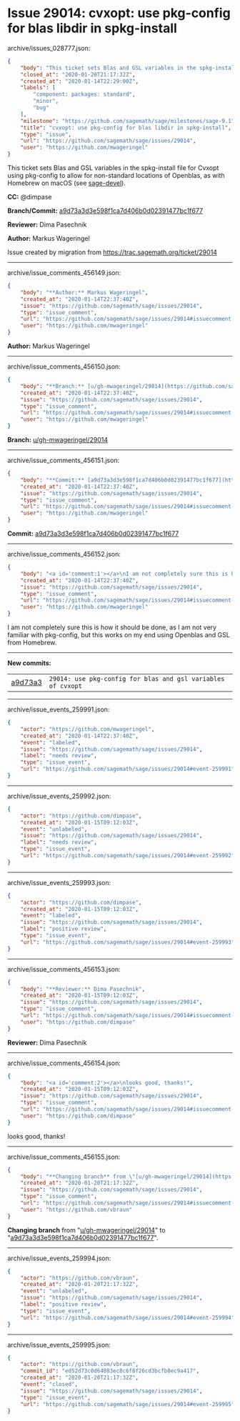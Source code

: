 # Issue 29014: cvxopt: use pkg-config for blas libdir in spkg-install

archive/issues_028777.json:
```json
{
    "body": "This ticket sets Blas and GSL variables in the spkg-install file for Cvxopt using pkg-config to allow for non-standard locations of Openblas, as with Homebrew on macOS (see [sage-devel](https://groups.google.com/d/msg/sage-devel/91e0GfHT-Yo/4gVjPNQGCgAJ)).\n\n**CC:**  @dimpase\n\n**Branch/Commit:** [a9d73a3d3e598f1ca7d406b0d02391477bc1f677](https://github.com/sagemath/sagetrac-mirror/commit/a9d73a3d3e598f1ca7d406b0d02391477bc1f677)\n\n**Reviewer:** Dima Pasechnik\n\n**Author:** Markus Wageringel\n\nIssue created by migration from https://trac.sagemath.org/ticket/29014\n\n",
    "closed_at": "2020-01-20T21:17:32Z",
    "created_at": "2020-01-14T22:29:00Z",
    "labels": [
        "component: packages: standard",
        "minor",
        "bug"
    ],
    "milestone": "https://github.com/sagemath/sage/milestones/sage-9.1",
    "title": "cvxopt: use pkg-config for blas libdir in spkg-install",
    "type": "issue",
    "url": "https://github.com/sagemath/sage/issues/29014",
    "user": "https://github.com/mwageringel"
}
```
This ticket sets Blas and GSL variables in the spkg-install file for Cvxopt using pkg-config to allow for non-standard locations of Openblas, as with Homebrew on macOS (see [sage-devel](https://groups.google.com/d/msg/sage-devel/91e0GfHT-Yo/4gVjPNQGCgAJ)).

**CC:**  @dimpase

**Branch/Commit:** [a9d73a3d3e598f1ca7d406b0d02391477bc1f677](https://github.com/sagemath/sagetrac-mirror/commit/a9d73a3d3e598f1ca7d406b0d02391477bc1f677)

**Reviewer:** Dima Pasechnik

**Author:** Markus Wageringel

Issue created by migration from https://trac.sagemath.org/ticket/29014





---

archive/issue_comments_456149.json:
```json
{
    "body": "**Author:** Markus Wageringel",
    "created_at": "2020-01-14T22:37:40Z",
    "issue": "https://github.com/sagemath/sage/issues/29014",
    "type": "issue_comment",
    "url": "https://github.com/sagemath/sage/issues/29014#issuecomment-456149",
    "user": "https://github.com/mwageringel"
}
```

**Author:** Markus Wageringel



---

archive/issue_comments_456150.json:
```json
{
    "body": "**Branch:** [u/gh-mwageringel/29014](https://github.com/sagemath/sagetrac-mirror/tree/u/gh-mwageringel/29014)",
    "created_at": "2020-01-14T22:37:40Z",
    "issue": "https://github.com/sagemath/sage/issues/29014",
    "type": "issue_comment",
    "url": "https://github.com/sagemath/sage/issues/29014#issuecomment-456150",
    "user": "https://github.com/mwageringel"
}
```

**Branch:** [u/gh-mwageringel/29014](https://github.com/sagemath/sagetrac-mirror/tree/u/gh-mwageringel/29014)



---

archive/issue_comments_456151.json:
```json
{
    "body": "**Commit:** [a9d73a3d3e598f1ca7d406b0d02391477bc1f677](https://github.com/sagemath/sagetrac-mirror/commit/a9d73a3d3e598f1ca7d406b0d02391477bc1f677)",
    "created_at": "2020-01-14T22:37:40Z",
    "issue": "https://github.com/sagemath/sage/issues/29014",
    "type": "issue_comment",
    "url": "https://github.com/sagemath/sage/issues/29014#issuecomment-456151",
    "user": "https://github.com/mwageringel"
}
```

**Commit:** [a9d73a3d3e598f1ca7d406b0d02391477bc1f677](https://github.com/sagemath/sagetrac-mirror/commit/a9d73a3d3e598f1ca7d406b0d02391477bc1f677)



---

archive/issue_comments_456152.json:
```json
{
    "body": "<a id='comment:1'></a>\nI am not completely sure this is how it should be done, as I am not very familiar with pkg-config, but this works on my end using Openblas and GSL from Homebrew.\n\n---\n**New commits:**\n<table><tr><td><a href=\"https://github.com/sagemath/sagetrac-mirror/commit/a9d73a3d3e598f1ca7d406b0d02391477bc1f677\">a9d73a3</a></td><td><code>29014: use pkg-config for blas and gsl variables of cvxopt</code></td></tr></table>\n",
    "created_at": "2020-01-14T22:37:40Z",
    "issue": "https://github.com/sagemath/sage/issues/29014",
    "type": "issue_comment",
    "url": "https://github.com/sagemath/sage/issues/29014#issuecomment-456152",
    "user": "https://github.com/mwageringel"
}
```

<a id='comment:1'></a>
I am not completely sure this is how it should be done, as I am not very familiar with pkg-config, but this works on my end using Openblas and GSL from Homebrew.

---
**New commits:**
<table><tr><td><a href="https://github.com/sagemath/sagetrac-mirror/commit/a9d73a3d3e598f1ca7d406b0d02391477bc1f677">a9d73a3</a></td><td><code>29014: use pkg-config for blas and gsl variables of cvxopt</code></td></tr></table>




---

archive/issue_events_259991.json:
```json
{
    "actor": "https://github.com/mwageringel",
    "created_at": "2020-01-14T22:37:40Z",
    "event": "labeled",
    "issue": "https://github.com/sagemath/sage/issues/29014",
    "label": "needs review",
    "type": "issue_event",
    "url": "https://github.com/sagemath/sage/issues/29014#event-259991"
}
```



---

archive/issue_events_259992.json:
```json
{
    "actor": "https://github.com/dimpase",
    "created_at": "2020-01-15T09:12:03Z",
    "event": "unlabeled",
    "issue": "https://github.com/sagemath/sage/issues/29014",
    "label": "needs review",
    "type": "issue_event",
    "url": "https://github.com/sagemath/sage/issues/29014#event-259992"
}
```



---

archive/issue_events_259993.json:
```json
{
    "actor": "https://github.com/dimpase",
    "created_at": "2020-01-15T09:12:03Z",
    "event": "labeled",
    "issue": "https://github.com/sagemath/sage/issues/29014",
    "label": "positive review",
    "type": "issue_event",
    "url": "https://github.com/sagemath/sage/issues/29014#event-259993"
}
```



---

archive/issue_comments_456153.json:
```json
{
    "body": "**Reviewer:** Dima Pasechnik",
    "created_at": "2020-01-15T09:12:03Z",
    "issue": "https://github.com/sagemath/sage/issues/29014",
    "type": "issue_comment",
    "url": "https://github.com/sagemath/sage/issues/29014#issuecomment-456153",
    "user": "https://github.com/dimpase"
}
```

**Reviewer:** Dima Pasechnik



---

archive/issue_comments_456154.json:
```json
{
    "body": "<a id='comment:2'></a>\nlooks good, thanks!",
    "created_at": "2020-01-15T09:12:03Z",
    "issue": "https://github.com/sagemath/sage/issues/29014",
    "type": "issue_comment",
    "url": "https://github.com/sagemath/sage/issues/29014#issuecomment-456154",
    "user": "https://github.com/dimpase"
}
```

<a id='comment:2'></a>
looks good, thanks!



---

archive/issue_comments_456155.json:
```json
{
    "body": "**Changing branch** from \"[u/gh-mwageringel/29014](https://github.com/sagemath/sagetrac-mirror/tree/u/gh-mwageringel/29014)\" to \"[a9d73a3d3e598f1ca7d406b0d02391477bc1f677](https://github.com/sagemath/sagetrac-mirror/commit/a9d73a3d3e598f1ca7d406b0d02391477bc1f677)\".",
    "created_at": "2020-01-20T21:17:32Z",
    "issue": "https://github.com/sagemath/sage/issues/29014",
    "type": "issue_comment",
    "url": "https://github.com/sagemath/sage/issues/29014#issuecomment-456155",
    "user": "https://github.com/vbraun"
}
```

**Changing branch** from "[u/gh-mwageringel/29014](https://github.com/sagemath/sagetrac-mirror/tree/u/gh-mwageringel/29014)" to "[a9d73a3d3e598f1ca7d406b0d02391477bc1f677](https://github.com/sagemath/sagetrac-mirror/commit/a9d73a3d3e598f1ca7d406b0d02391477bc1f677)".



---

archive/issue_events_259994.json:
```json
{
    "actor": "https://github.com/vbraun",
    "created_at": "2020-01-20T21:17:32Z",
    "event": "unlabeled",
    "issue": "https://github.com/sagemath/sage/issues/29014",
    "label": "positive review",
    "type": "issue_event",
    "url": "https://github.com/sagemath/sage/issues/29014#event-259994"
}
```



---

archive/issue_events_259995.json:
```json
{
    "actor": "https://github.com/vbraun",
    "commit_id": "ed52d73c0d64083ec8c6f8f26cd3bcfb8ec9a417",
    "created_at": "2020-01-20T21:17:32Z",
    "event": "closed",
    "issue": "https://github.com/sagemath/sage/issues/29014",
    "type": "issue_event",
    "url": "https://github.com/sagemath/sage/issues/29014#event-259995"
}
```
